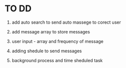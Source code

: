 # TO DD

1. add auto search to  send auto massege to corect user 

2. add message array to store messages 

3. user input - array and frequency of message

4. adding shedule to send messages

5. background process and time sheduled task